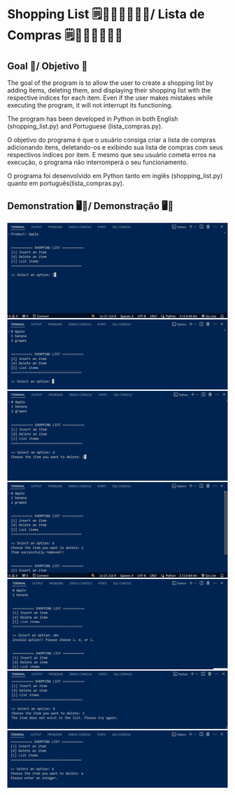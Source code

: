 # Shopping List 🗒️🍎🍊🍋‍🟩🍓🥑/ Lista de Compras 🗒️🍎🍊🍋‍🟩🍓🥑

## Goal 🎯/ Objetivo 🎯

The goal of the program is to allow the user to create a shopping list by adding items, deleting them, and displaying their shopping list with the respective indices for each item. Even if the user makes mistakes while executing the program, it will not interrupt its functioning.

The program has been developed in Python in both English (shopping_list.py) and Portuguese (lista_compras.py).

O objetivo do programa é que o usuário consiga criar a lista de compras adicionando itens, deletando-os e exibindo sua lista de compras com seus respectivos índices por item. E mesmo que seu usuário cometa erros na execução, o programa não interromperá o seu funcionamento.

O programa foi desenvolvido em Python tanto em inglês (shopping_list.py) quanto em português(lista_compras.py).

## Demonstration 🖥️🐍/ Demonstração 🖥️🐍

![inserting_items](https://github.com/Luisaphysics22/shopping_list/blob/main/demonstration/Screenshot%202024-08-05%20192306.png)
![listing_items](https://github.com/Luisaphysics22/shopping_list/blob/main/demonstration/Screenshot%202024-08-05%20192345.png)
![deleting_item_1](https://github.com/Luisaphysics22/shopping_list/blob/main/demonstration/Screenshot%202024-08-05%20192400.png)
![deleting_item_2](https://github.com/Luisaphysics22/shopping_list/blob/main/demonstration/Screenshot%202024-08-05%20192446.png)
![possible_user_error_1](https://github.com/Luisaphysics22/shopping_list/blob/main/demonstration/Screenshot%202024-08-05%20192515.png)
![possible_user_error_2](https://github.com/Luisaphysics22/shopping_list/blob/main/demonstration/Screenshot%202024-08-05%20192549.png)
![possible_user_error_3](https://github.com/Luisaphysics22/shopping_list/blob/main/demonstration/Screenshot%202024-08-05%20192607.png)